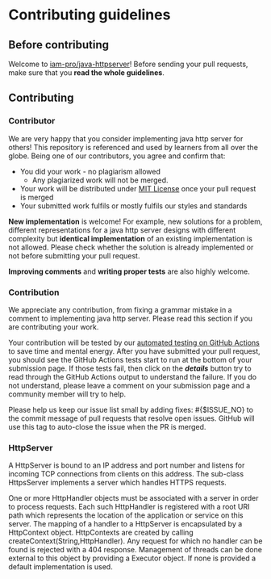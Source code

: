 # Contributing guidelines

## Before contributing

Welcome to [iam-pro/java-httpserver](https://github.com/iam-pro/java-httpserver)! Before sending your pull requests, make sure that you __read the whole guidelines__.

## Contributing

### Contributor

We are very happy that you consider implementing java http server for others! This repository is referenced and used by learners from all over the globe. Being one of our contributors, you agree and confirm that:

- You did your work - no plagiarism allowed
  - Any plagiarized work will not be merged.
- Your work will be distributed under [MIT License](LICENSE.md) once your pull request is merged
- Your submitted work fulfils or mostly fulfils our styles and standards    

__New implementation__ is welcome! For example, new solutions for a problem, different representations for a java http server designs with different complexity but __identical implementation__ of an existing implementation is not allowed. Please check whether the solution is already implemented or not before submitting your pull request.

__Improving comments__ and __writing proper tests__ are also highly welcome.

### Contribution

We appreciate any contribution, from fixing a grammar mistake in a comment to implementing java http server. Please read this section if you are contributing your work.

Your contribution will be tested by our [automated testing on GitHub Actions](https://github.com/iam-pro/java-httpserver/actions) to save time and mental energy.  After you have submitted your pull request, you should see the GitHub Actions tests start to run at the bottom of your submission page.  If those tests fail, then click on the ___details___ button try to read through the GitHub Actions output to understand the failure.  If you do not understand, please leave a comment on your submission page and a community member will try to help.

Please help us keep our issue list small by adding fixes: #{$ISSUE_NO} to the commit message of pull requests that resolve open issues. GitHub will use this tag to auto-close the issue when the PR is merged.

### HttpServer

A HttpServer is bound to an IP address and port number and listens for incoming TCP connections from clients on this address. The sub-class HttpsServer implements a server which handles HTTPS requests.

One or more HttpHandler objects must be associated with a server in order to process requests. Each such HttpHandler is registered with a root URI path which represents the location of the application or service on this server. The mapping of a handler to a HttpServer is encapsulated by a HttpContext object. HttpContexts are created by calling createContext(String,HttpHandler). Any request for which no handler can be found is rejected with a 404 response. Management of threads can be done external to this object by providing a Executor object. If none is provided a default implementation is used.

